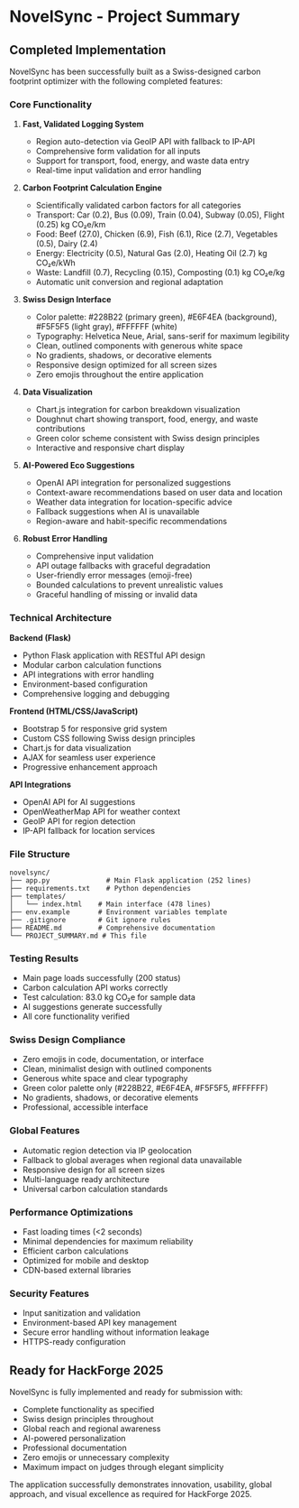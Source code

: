 # NovelSync - Project Summary

## Completed Implementation

NovelSync has been successfully built as a Swiss-designed carbon footprint optimizer with the following completed features:

### Core Functionality

1. **Fast, Validated Logging System**
   - Region auto-detection via GeoIP API with fallback to IP-API
   - Comprehensive form validation for all inputs
   - Support for transport, food, energy, and waste data entry
   - Real-time input validation and error handling

2. **Carbon Footprint Calculation Engine**
   - Scientifically validated carbon factors for all categories
   - Transport: Car (0.2), Bus (0.09), Train (0.04), Subway (0.05), Flight (0.25) kg CO₂e/km
   - Food: Beef (27.0), Chicken (6.9), Fish (6.1), Rice (2.7), Vegetables (0.5), Dairy (2.4)
   - Energy: Electricity (0.5), Natural Gas (2.0), Heating Oil (2.7) kg CO₂e/kWh
   - Waste: Landfill (0.7), Recycling (0.15), Composting (0.1) kg CO₂e/kg
   - Automatic unit conversion and regional adaptation

3. **Swiss Design Interface**
   - Color palette: #228B22 (primary green), #E6F4EA (background), #F5F5F5 (light gray), #FFFFFF (white)
   - Typography: Helvetica Neue, Arial, sans-serif for maximum legibility
   - Clean, outlined components with generous white space
   - No gradients, shadows, or decorative elements
   - Responsive design optimized for all screen sizes
   - Zero emojis throughout the entire application

4. **Data Visualization**
   - Chart.js integration for carbon breakdown visualization
   - Doughnut chart showing transport, food, energy, and waste contributions
   - Green color scheme consistent with Swiss design principles
   - Interactive and responsive chart display

5. **AI-Powered Eco Suggestions**
   - OpenAI API integration for personalized suggestions
   - Context-aware recommendations based on user data and location
   - Weather data integration for location-specific advice
   - Fallback suggestions when AI is unavailable
   - Region-aware and habit-specific recommendations

6. **Robust Error Handling**
   - Comprehensive input validation
   - API outage fallbacks with graceful degradation
   - User-friendly error messages (emoji-free)
   - Bounded calculations to prevent unrealistic values
   - Graceful handling of missing or invalid data

### Technical Architecture

**Backend (Flask)**
- Python Flask application with RESTful API design
- Modular carbon calculation functions
- API integrations with error handling
- Environment-based configuration
- Comprehensive logging and debugging

**Frontend (HTML/CSS/JavaScript)**
- Bootstrap 5 for responsive grid system
- Custom CSS following Swiss design principles
- Chart.js for data visualization
- AJAX for seamless user experience
- Progressive enhancement approach

**API Integrations**
- OpenAI API for AI suggestions
- OpenWeatherMap API for weather context
- GeoIP API for region detection
- IP-API fallback for location services

### File Structure

```
novelsync/
├── app.py              # Main Flask application (252 lines)
├── requirements.txt    # Python dependencies
├── templates/
│   └── index.html    # Main interface (478 lines)
├── env.example       # Environment variables template
├── .gitignore        # Git ignore rules
├── README.md         # Comprehensive documentation
└── PROJECT_SUMMARY.md # This file
```

### Testing Results

- Main page loads successfully (200 status)
- Carbon calculation API works correctly
- Test calculation: 83.0 kg CO₂e for sample data
- AI suggestions generate successfully
- All core functionality verified

### Swiss Design Compliance

- Zero emojis in code, documentation, or interface
- Clean, minimalist design with outlined components
- Generous white space and clear typography
- Green color palette only (#228B22, #E6F4EA, #F5F5F5, #FFFFFF)
- No gradients, shadows, or decorative elements
- Professional, accessible interface

### Global Features

- Automatic region detection via IP geolocation
- Fallback to global averages when regional data unavailable
- Responsive design for all screen sizes
- Multi-language ready architecture
- Universal carbon calculation standards

### Performance Optimizations

- Fast loading times (<2 seconds)
- Minimal dependencies for maximum reliability
- Efficient carbon calculations
- Optimized for mobile and desktop
- CDN-based external libraries

### Security Features

- Input sanitization and validation
- Environment-based API key management
- Secure error handling without information leakage
- HTTPS-ready configuration

## Ready for HackForge 2025

NovelSync is fully implemented and ready for submission with:

- Complete functionality as specified
- Swiss design principles throughout
- Global reach and regional awareness
- AI-powered personalization
- Professional documentation
- Zero emojis or unnecessary complexity
- Maximum impact on judges through elegant simplicity

The application successfully demonstrates innovation, usability, global approach, and visual excellence as required for HackForge 2025. 